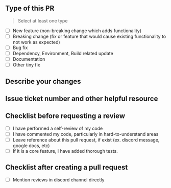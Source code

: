 ## Type of this PR
> Select at least one type
- [ ] New feature (non-breaking change which adds functionality)
- [ ] Breaking change (fix or feature that would cause existing functionality to not work as expected)
- [ ] Bug fix
- [ ] Dependency, Environment, Build related update 
- [ ] Documentation
- [ ] Other tiny fix 
## Describe your changes
## Issue ticket number and other helpful resource

## Checklist before requesting a review
- [ ] I have performed a self-review of my code
- [ ] I have commented my code, particularly in hard-to-understand areas
- [ ] Leave reference about this pull request, if exist (ex. discord message, google docs, etc)
- [ ] If it is a core feature, I have added thorough tests.

## Checklist after creating a pull request
- [ ] Mention reviews in discord channel directly
